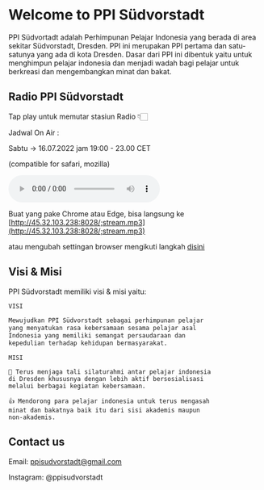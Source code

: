 # Welcome to PPI Südvorstadt

PPI Südvortadt adalah Perhimpunan Pelajar Indonesia yang berada di area sekitar Südvorstadt, Dresden.
PPI ini merupakan PPI pertama dan satu-satunya yang ada di kota Dresden.
Dasar dari PPI ini dibentuk yaitu untuk menghimpun pelajar indonesia dan menjadi wadah bagi pelajar untuk berkreasi dan mengembangkan minat dan bakat.

## Radio PPI Südvorstadt

Tap play untuk memutar stasiun Radio 👇🏻

Jadwal On Air : 

Sabtu -> 16.07.2022 jam 19:00 - 23.00 CET

(compatible for safari, mozilla)

<audio controls="controls">
<source src="http://45.32.103.238:8028/;stream.mp3" type="audio/mpeg"/>
<p>Your browser does not support the audio element.</p>
</audio>

Buat yang pake Chrome atau Edge, bisa langsung ke [http://45.32.103.238:8028/;stream.mp3](http://45.32.103.238:8028/;stream.mp3)

atau mengubah settingan browser mengikuti langkah [disini](https://radioppidunia.org/faq/) 


## Visi & Misi

PPI Südvorstadt memiliki visi & misi yaitu:

```markdown
VISI

Mewujudkan PPI Südvorstadt sebagai perhimpunan pelajar 
yang menyatukan rasa kebersamaan sesama pelajar asal 
Indonesia yang memiliki semangat persaudaraan dan 
kepedulian terhadap kehidupan bermasyarakat. 
```
```
MISI

🤝 Terus menjaga tali silaturahmi antar pelajar indonesia 
di Dresden khususnya dengan lebih aktif bersosialisasi 
melalui berbagai kegiatan kebersamaan.

👍 Mendorong para pelajar indonesia untuk terus mengasah 
minat dan bakatnya baik itu dari sisi akademis maupun 
non-akademis.
```

## Contact us

Email: ppisudvorstadt@gmail.com

Instagram: @ppisudvorstadt
